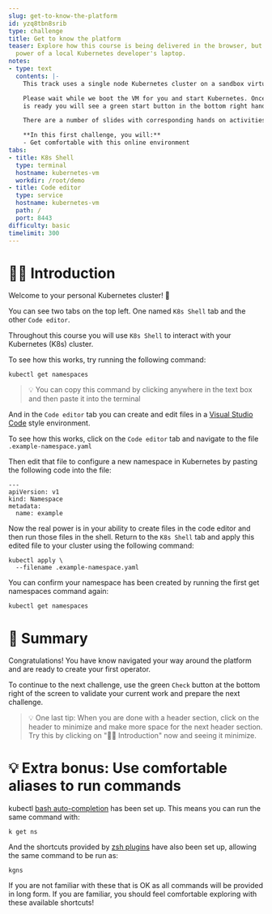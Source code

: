 ```yaml
---
slug: get-to-know-the-platform
id: yzq8tbn8srib
type: challenge
title: Get to know the platform
teaser: Explore how this course is being delivered in the browser, but has all the
  power of a local Kubernetes developer's laptop.
notes:
- type: text
  contents: |-
    This track uses a single node Kubernetes cluster on a sandbox virtual machine.

    Please wait while we boot the VM for you and start Kubernetes. Once the VM
    is ready you will see a green start button in the bottom right hand corner.

    There are a number of slides with corresponding hands on activities, these are each called "challenges"

    **In this first challenge, you will:**
    - Get comfortable with this online environment
tabs:
- title: K8s Shell
  type: terminal
  hostname: kubernetes-vm
  workdir: /root/demo
- title: Code editor
  type: service
  hostname: kubernetes-vm
  path: /
  port: 8443
difficulty: basic
timelimit: 300
---
```


👋🏾 Introduction
==============

Welcome to your personal Kubernetes cluster! 🏡

You can see two tabs on the top left. One named `K8s Shell` tab and the other `Code editor`.

Throughout this course you will use `K8s Shell` to interact with your Kubernetes (K8s) cluster.

To see how this works, try running the following command:

```
kubectl get namespaces
```

> 💡 You can copy this command by clicking anywhere in the text box and then paste it into the terminal

And in the `Code editor` tab you can create and edit files in a [Visual Studio Code](https://code.visualstudio.com/) style environment.

To see how this works, click on the `Code editor` tab and navigate to the file `.example-namespace.yaml`

Then edit that file to configure a new namespace in Kubernetes by pasting the following code into the file:

```
---
apiVersion: v1
kind: Namespace
metadata:
  name: example
```

Now the real power is in your ability to create files in the code editor and then run those files in the shell. Return to the `K8s Shell` tab and apply this edited file to your cluster using the following command:

```
kubectl apply \
  --filename .example-namespace.yaml
```

You can confirm your namespace has been created by running the first get namespaces command again:
```
kubectl get namespaces
```

📕 Summary
==============

Congratulations! You have know navigated your way around the platform and are ready to create your first operator.

To continue to the next challenge, use the green `Check` button at the bottom right of the screen to validate your current work and prepare the next challenge.

> 💡 One last tip: When you are done with a header section, click on the header to minimize and make more space for the next header section. Try this by clicking on "👋🏾 Introduction" now and seeing it minimize.



💡 Extra bonus: Use comfortable aliases to run commands
==============

kubectl [bash auto-completion](https://kubernetes.io/docs/tasks/tools/included/optional-kubectl-configs-bash-linux/) has been set up. This means you can run the same command with:

```
k get ns
```

And the shortcuts provided by [zsh plugins](https://github.com/ohmyzsh/ohmyzsh/blob/master/plugins/kubectl/README.md) have also been set up, allowing the same command to be run as:

```
kgns
```

If you are not familiar with these that is OK as all commands will be provided in long form. If you are familiar, you should feel comfortable exploring with these available shortcuts!
